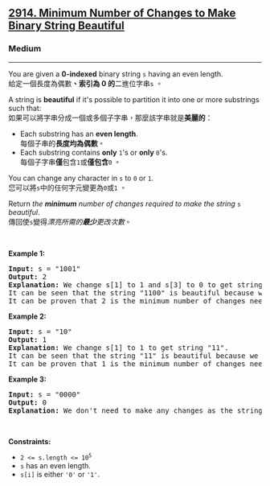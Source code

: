 <h2><a href="https://leetcode.com/problems/minimum-number-of-changes-to-make-binary-string-beautiful/">2914. Minimum Number of Changes to Make Binary String Beautiful</a></h2><h3>Medium</h3><hr><div><p data-immersive-translate-walked="76586049-f568-4e73-83fd-fdc1bc29121c" data-immersive-translate-paragraph="1">You are given a <strong data-immersive-translate-walked="76586049-f568-4e73-83fd-fdc1bc29121c">0-indexed</strong> binary string <code data-immersive-translate-walked="76586049-f568-4e73-83fd-fdc1bc29121c">s</code> having an even length.<font class="notranslate immersive-translate-target-wrapper" data-immersive-translate-translation-element-mark="1" lang="zh-TW"><br><font class="notranslate immersive-translate-target-translation-theme-none immersive-translate-target-translation-block-wrapper-theme-none immersive-translate-target-translation-block-wrapper" data-immersive-translate-translation-element-mark="1"><font class="notranslate immersive-translate-target-inner immersive-translate-target-translation-theme-none-inner" data-immersive-translate-translation-element-mark="1">給定一個長度為偶數<strong data-immersive-translate-walked="76586049-f568-4e73-83fd-fdc1bc29121c">、索引為 0 的</strong>二進位字串<code data-immersive-translate-walked="76586049-f568-4e73-83fd-fdc1bc29121c">s</code> 。</font></font></font></p>

<p data-immersive-translate-walked="76586049-f568-4e73-83fd-fdc1bc29121c" data-immersive-translate-paragraph="1">A string is <strong data-immersive-translate-walked="76586049-f568-4e73-83fd-fdc1bc29121c">beautiful</strong> if it's possible to partition it into one or more substrings such that:<font class="notranslate immersive-translate-target-wrapper" data-immersive-translate-translation-element-mark="1" lang="zh-TW"><br><font class="notranslate immersive-translate-target-translation-theme-none immersive-translate-target-translation-block-wrapper-theme-none immersive-translate-target-translation-block-wrapper" data-immersive-translate-translation-element-mark="1"><font class="notranslate immersive-translate-target-inner immersive-translate-target-translation-theme-none-inner" data-immersive-translate-translation-element-mark="1">如果可以將字串分成一個或多個子字串，那麼該字串就是<strong data-immersive-translate-walked="76586049-f568-4e73-83fd-fdc1bc29121c">美麗的</strong>：</font></font></font></p>

<ul>
	<li data-immersive-translate-walked="76586049-f568-4e73-83fd-fdc1bc29121c" data-immersive-translate-paragraph="1">Each substring has an <strong data-immersive-translate-walked="76586049-f568-4e73-83fd-fdc1bc29121c">even length</strong>.<font class="notranslate immersive-translate-target-wrapper" data-immersive-translate-translation-element-mark="1" lang="zh-TW"><br><font class="notranslate immersive-translate-target-translation-theme-none immersive-translate-target-translation-block-wrapper-theme-none immersive-translate-target-translation-block-wrapper" data-immersive-translate-translation-element-mark="1"><font class="notranslate immersive-translate-target-inner immersive-translate-target-translation-theme-none-inner" data-immersive-translate-translation-element-mark="1">每個子串的<strong data-immersive-translate-walked="76586049-f568-4e73-83fd-fdc1bc29121c">長度均為偶數</strong>。</font></font></font></li>
	<li data-immersive-translate-walked="76586049-f568-4e73-83fd-fdc1bc29121c" data-immersive-translate-paragraph="1">Each substring contains <strong data-immersive-translate-walked="76586049-f568-4e73-83fd-fdc1bc29121c">only</strong> <code data-immersive-translate-walked="76586049-f568-4e73-83fd-fdc1bc29121c">1</code>'s or <strong data-immersive-translate-walked="76586049-f568-4e73-83fd-fdc1bc29121c">only</strong> <code data-immersive-translate-walked="76586049-f568-4e73-83fd-fdc1bc29121c">0</code>'s.<font class="notranslate immersive-translate-target-wrapper" data-immersive-translate-translation-element-mark="1" lang="zh-TW"><br><font class="notranslate immersive-translate-target-translation-theme-none immersive-translate-target-translation-block-wrapper-theme-none immersive-translate-target-translation-block-wrapper" data-immersive-translate-translation-element-mark="1"><font class="notranslate immersive-translate-target-inner immersive-translate-target-translation-theme-none-inner" data-immersive-translate-translation-element-mark="1">每個子字串<strong data-immersive-translate-walked="76586049-f568-4e73-83fd-fdc1bc29121c">僅</strong>包含<code data-immersive-translate-walked="76586049-f568-4e73-83fd-fdc1bc29121c">1</code>或<strong data-immersive-translate-walked="76586049-f568-4e73-83fd-fdc1bc29121c">僅包含</strong><code data-immersive-translate-walked="76586049-f568-4e73-83fd-fdc1bc29121c">0</code> 。</font></font></font></li>
</ul>

<p data-immersive-translate-walked="76586049-f568-4e73-83fd-fdc1bc29121c" data-immersive-translate-paragraph="1">You can change any character in <code data-immersive-translate-walked="76586049-f568-4e73-83fd-fdc1bc29121c">s</code> to <code data-immersive-translate-walked="76586049-f568-4e73-83fd-fdc1bc29121c">0</code> or <code data-immersive-translate-walked="76586049-f568-4e73-83fd-fdc1bc29121c">1</code>.<font class="notranslate immersive-translate-target-wrapper" data-immersive-translate-translation-element-mark="1" lang="zh-TW"><br><font class="notranslate immersive-translate-target-translation-theme-none immersive-translate-target-translation-block-wrapper-theme-none immersive-translate-target-translation-block-wrapper" data-immersive-translate-translation-element-mark="1"><font class="notranslate immersive-translate-target-inner immersive-translate-target-translation-theme-none-inner" data-immersive-translate-translation-element-mark="1">您可以將<code data-immersive-translate-walked="76586049-f568-4e73-83fd-fdc1bc29121c">s</code>中的任何字元變更為<code data-immersive-translate-walked="76586049-f568-4e73-83fd-fdc1bc29121c">0</code>或<code data-immersive-translate-walked="76586049-f568-4e73-83fd-fdc1bc29121c">1</code> 。</font></font></font></p>

<p data-immersive-translate-walked="76586049-f568-4e73-83fd-fdc1bc29121c" data-immersive-translate-paragraph="1">Return <em data-immersive-translate-walked="76586049-f568-4e73-83fd-fdc1bc29121c">the <strong data-immersive-translate-walked="76586049-f568-4e73-83fd-fdc1bc29121c">minimum</strong> number of changes required to make the string </em><code data-immersive-translate-walked="76586049-f568-4e73-83fd-fdc1bc29121c">s</code> <em data-immersive-translate-walked="76586049-f568-4e73-83fd-fdc1bc29121c">beautiful</em>.<font class="notranslate immersive-translate-target-wrapper" data-immersive-translate-translation-element-mark="1" lang="zh-TW"><br><font class="notranslate immersive-translate-target-translation-theme-none immersive-translate-target-translation-block-wrapper-theme-none immersive-translate-target-translation-block-wrapper" data-immersive-translate-translation-element-mark="1"><font class="notranslate immersive-translate-target-inner immersive-translate-target-translation-theme-none-inner" data-immersive-translate-translation-element-mark="1">傳回使<code data-immersive-translate-walked="76586049-f568-4e73-83fd-fdc1bc29121c">s</code>變得<em data-immersive-translate-walked="76586049-f568-4e73-83fd-fdc1bc29121c">漂亮</em><em data-immersive-translate-walked="76586049-f568-4e73-83fd-fdc1bc29121c">所需的<strong data-immersive-translate-walked="76586049-f568-4e73-83fd-fdc1bc29121c">最少</strong>更改次數</em>。</font></font></font></p>

<p>&nbsp;</p>
<p><strong class="example">Example 1:</strong></p>

<pre><strong>Input:</strong> s = "1001"
<strong>Output:</strong> 2
<strong>Explanation:</strong> We change s[1] to 1 and s[3] to 0 to get string "1100".
It can be seen that the string "1100" is beautiful because we can partition it into "11|00".
It can be proven that 2 is the minimum number of changes needed to make the string beautiful.
</pre>

<p><strong class="example">Example 2:</strong></p>

<pre><strong>Input:</strong> s = "10"
<strong>Output:</strong> 1
<strong>Explanation:</strong> We change s[1] to 1 to get string "11".
It can be seen that the string "11" is beautiful because we can partition it into "11".
It can be proven that 1 is the minimum number of changes needed to make the string beautiful.
</pre>

<p><strong class="example">Example 3:</strong></p>

<pre><strong>Input:</strong> s = "0000"
<strong>Output:</strong> 0
<strong>Explanation:</strong> We don't need to make any changes as the string "0000" is beautiful already.
</pre>

<p>&nbsp;</p>
<p><strong>Constraints:</strong></p>

<ul>
	<li><code>2 &lt;= s.length &lt;= 10<sup>5</sup></code></li>
	<li><code>s</code> has an even length.</li>
	<li><code>s[i]</code> is either <code>'0'</code> or <code>'1'</code>.</li>
</ul>
</div>